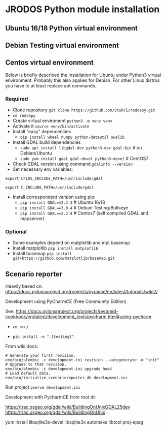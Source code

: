 
# JRODOS Python module installation

## Ubuntu 16/18 Python virtual environment
## Debian Testing virtual environment
## Centos virtual environment

Below is briefly described the installation for Ubuntu under Python3 virtual environment. Probably this also applies for Debian. For other Linux distros you have to at least replace apt commands.

### Required 

* Clone repository `git clone https://github.com/StukFi/rodospy.git`
* `cd rodospy`
* Create virtual enviroment `python3 -m venv venv`
* Activate it `source venv/bin/activate`
* Install "easy" depencencies 
    - `pip install wheel numpy python-dateutil owslib` 
* Install GDAL build dependencies 
    - `sudo apt install libgdal-dev python3-dev gdal-bin`  # on Debian/Ubuntu
    - `sudo yum install gdal gdal-devel python3-devel`  # CentOS7
* Check GDAL version using command `gdalinfo --version`
* Set necessary env variables:
```
export CPLUS_INCLUDE_PATH=/usr/include/gdal

export C_INCLUDE_PATH=/usr/include/gdal
```
* Install correspondent version using pip:
    - `pip install GDAL==2.2.3` # Ubuntu 16/18
    - `pip install GDAL==3.0.4` # Debian Testing/Bullseye
    - `pip install GDAL==2.2.4` # Centos7 (self compiled GDAL and mapserver)

### Optional

* Some examples depend on matplotlib and mpl basemap
* Install matplotlib  `pip install matplotlib`
* Install basemap `pip install git+https://github.com/matplotlib/basemap.git`


## Scenario reporter

Heavily based on: https://docs.pylonsproject.org/projects/pyramid/en/latest/tutorials/wiki2/

Development using PyCharmCE (Free Community Edition)

See: https://docs.pylonsproject.org/projects/pyramid-cookbook/en/latest/development_tools/pycharm.html#using-pycharm


* `cd src/`

* `pip install -e ".[testing]"`

From wiki docs:

    # Generate your first revision.
    env/bin/alembic -c development.ini revision --autogenerate -m "init"
    # Upgrade to that revision.
    env/bin/alembic -c development.ini upgrade head
    # Load default data.
    env/bin/initialize_scenarioreporter_db development.ini


Run project `pserve development.ini`

Development with PycharmCE from root dir

https://trac.osgeo.org/gdal/wiki/BuildingOnUnixGDAL25dev
https://trac.osgeo.org/gdal/wiki/BuildingOnUnix

yum install libsqlite3x-devel libsqlite3x automake libtool proj-epsg




